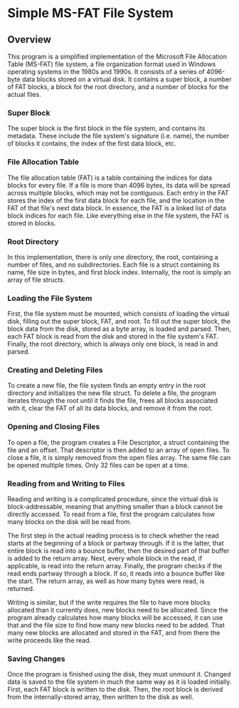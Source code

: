 # Simple MS-FAT File System

## Overview
This program is a simplified implementation of the Microsoft File Allocation
Table (MS-FAT) file system, a file organization format used in Windows
operating systems in the 1980s and 1990s. It consists of a series of 4096-byte
data blocks stored on a virtual disk. It contains a super block, a number of
FAT blocks, a block for the root directory, and a number of blocks for the
actual files.

### Super Block
The super block is the first block in the file system, and contains its
metadata. These include the file system's signature (i.e. name), the
number of blocks it contains, the index of the first data block, etc.

### File Allocation Table
The file allocation table (FAT) is a table containing the indices for data
blocks for every file. If a file is more than 4096 bytes, its data will be
spread across multiple blocks, which may not be contiguous. Each entry in the
FAT stores the index of the first data block for each file, and the location in
the FAT of that file's next data block. In essence, the FAT is a linked list of
data block indices for each file. Like everything else in the file system, the
FAT is stored in blocks.

### Root Directory
In this implementation, there is only one directory, the root, containing a
number of files, and no subdirectories. Each file is a struct containing its
name, file size in bytes, and first block index. Internally, the root is simply
an array of file structs.

### Loading the File System
First, the file system must be mounted, which consists of loading the virtual
disk, filling out the super block, FAT, and root. To fill out the super block,
the block data from the disk, stored as a byte array, is loaded and parsed.
Then, each FAT block is read from the disk and stored in the file system's FAT.
Finally, the root directory, which is always only one block, is read in and
parsed.

### Creating and Deleting Files
To create a new file, the file system finds an empty entry in the root
directory and initializes the new file struct. To delete a file, the program
iterates through the root until it finds the file, frees all blocks associated
with it, clear the FAT of all its data blocks, and remove it from the root.

### Opening and Closing Files
To open a file, the program creates a File Descriptor, a struct containing the
file and an offset. That descriptor is then added to an array of open files.
To close a file, it is simply removed from the open files array. The same file
can be opened multiple times. Only 32 files can be open at a time.

### Reading from and Writing to Files
Reading and writing is a complicated procedure, since the virtual disk is
block-addressable, meaning that anything smaller than a block cannot be
directly accessed. To read from a file, first the program calculates how many
blocks on the disk will be read from.

The first step in the actual reading process is to check whether the read
starts at the beginning of a block or partway through. If it is the latter,
that entire block is read into a bounce buffer, then the desired part of that
buffer is added to the return array. Next, every whole block in the read, if
applicable, is read into the return array. Finally, the program checks if the
read ends partway through a block. If so, it reads into a bounce buffer like
the start. The return array, as well as how many bytes were read, is returned.

Writing is similar, but if the write requires the file to have more blocks
allocated than it currently does, new blocks need to be allocated. Since the
program already calculates how many blocks will be accessed, it can use that
and the file size to find how many new blocks need to be added. That many new
blocks are allocated and stored in the FAT, and from there the write proceeds
like the read.

### Saving Changes
Once the program is finished using the disk, they must unmount it. Changed data
is saved to the file system in much the same way as it is loaded initially.
First, each FAT block is written to the disk. Then, the root block is derived
from the internally-stored array, then written to the disk as well.
